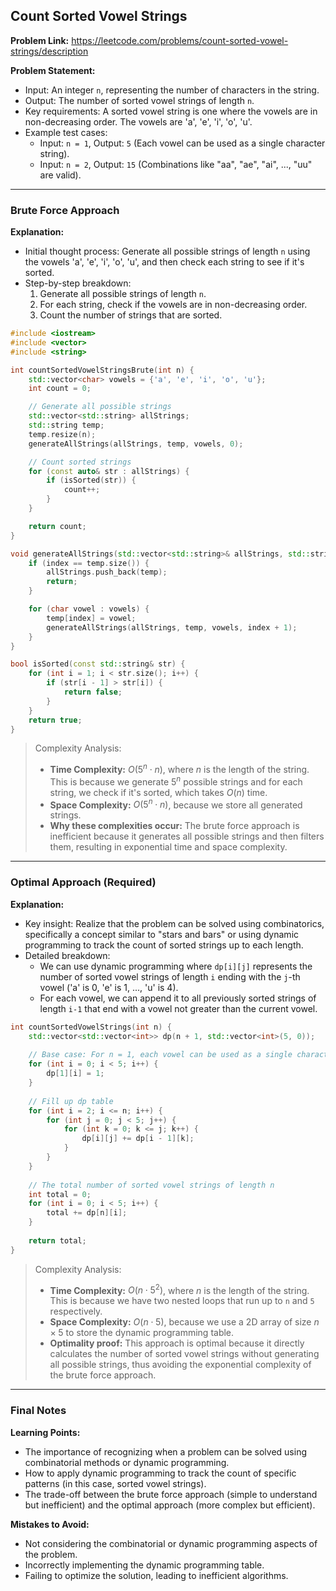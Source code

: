 ## Count Sorted Vowel Strings

**Problem Link:** https://leetcode.com/problems/count-sorted-vowel-strings/description

**Problem Statement:**
- Input: An integer `n`, representing the number of characters in the string.
- Output: The number of sorted vowel strings of length `n`.
- Key requirements: A sorted vowel string is one where the vowels are in non-decreasing order. The vowels are 'a', 'e', 'i', 'o', 'u'.
- Example test cases:
  - Input: `n = 1`, Output: `5` (Each vowel can be used as a single character string).
  - Input: `n = 2`, Output: `15` (Combinations like "aa", "ae", "ai", ..., "uu" are valid).

---

### Brute Force Approach

**Explanation:**
- Initial thought process: Generate all possible strings of length `n` using the vowels 'a', 'e', 'i', 'o', 'u', and then check each string to see if it's sorted.
- Step-by-step breakdown:
  1. Generate all possible strings of length `n`.
  2. For each string, check if the vowels are in non-decreasing order.
  3. Count the number of strings that are sorted.

```cpp
#include <iostream>
#include <vector>
#include <string>

int countSortedVowelStringsBrute(int n) {
    std::vector<char> vowels = {'a', 'e', 'i', 'o', 'u'};
    int count = 0;

    // Generate all possible strings
    std::vector<std::string> allStrings;
    std::string temp;
    temp.resize(n);
    generateAllStrings(allStrings, temp, vowels, 0);

    // Count sorted strings
    for (const auto& str : allStrings) {
        if (isSorted(str)) {
            count++;
        }
    }

    return count;
}

void generateAllStrings(std::vector<std::string>& allStrings, std::string& temp, std::vector<char> vowels, int index) {
    if (index == temp.size()) {
        allStrings.push_back(temp);
        return;
    }

    for (char vowel : vowels) {
        temp[index] = vowel;
        generateAllStrings(allStrings, temp, vowels, index + 1);
    }
}

bool isSorted(const std::string& str) {
    for (int i = 1; i < str.size(); i++) {
        if (str[i - 1] > str[i]) {
            return false;
        }
    }
    return true;
}
```

> Complexity Analysis:
> - **Time Complexity:** $O(5^n \cdot n)$, where $n$ is the length of the string. This is because we generate $5^n$ possible strings and for each string, we check if it's sorted, which takes $O(n)$ time.
> - **Space Complexity:** $O(5^n \cdot n)$, because we store all generated strings.
> - **Why these complexities occur:** The brute force approach is inefficient because it generates all possible strings and then filters them, resulting in exponential time and space complexity.

---

### Optimal Approach (Required)

**Explanation:**
- Key insight: Realize that the problem can be solved using combinatorics, specifically a concept similar to "stars and bars" or using dynamic programming to track the count of sorted strings up to each length.
- Detailed breakdown:
  - We can use dynamic programming where `dp[i][j]` represents the number of sorted vowel strings of length `i` ending with the `j`-th vowel ('a' is 0, 'e' is 1, ..., 'u' is 4).
  - For each vowel, we can append it to all previously sorted strings of length `i-1` that end with a vowel not greater than the current vowel.

```cpp
int countSortedVowelStrings(int n) {
    std::vector<std::vector<int>> dp(n + 1, std::vector<int>(5, 0));
    
    // Base case: For n = 1, each vowel can be used as a single character string.
    for (int i = 0; i < 5; i++) {
        dp[1][i] = 1;
    }
    
    // Fill up dp table
    for (int i = 2; i <= n; i++) {
        for (int j = 0; j < 5; j++) {
            for (int k = 0; k <= j; k++) {
                dp[i][j] += dp[i - 1][k];
            }
        }
    }
    
    // The total number of sorted vowel strings of length n
    int total = 0;
    for (int i = 0; i < 5; i++) {
        total += dp[n][i];
    }
    
    return total;
}
```

> Complexity Analysis:
> - **Time Complexity:** $O(n \cdot 5^2)$, where $n$ is the length of the string. This is because we have two nested loops that run up to `n` and `5` respectively.
> - **Space Complexity:** $O(n \cdot 5)$, because we use a 2D array of size $n \times 5$ to store the dynamic programming table.
> - **Optimality proof:** This approach is optimal because it directly calculates the number of sorted vowel strings without generating all possible strings, thus avoiding the exponential complexity of the brute force approach.

---

### Final Notes

**Learning Points:**
- The importance of recognizing when a problem can be solved using combinatorial methods or dynamic programming.
- How to apply dynamic programming to track the count of specific patterns (in this case, sorted vowel strings).
- The trade-off between the brute force approach (simple to understand but inefficient) and the optimal approach (more complex but efficient).

**Mistakes to Avoid:**
- Not considering the combinatorial or dynamic programming aspects of the problem.
- Incorrectly implementing the dynamic programming table.
- Failing to optimize the solution, leading to inefficient algorithms.